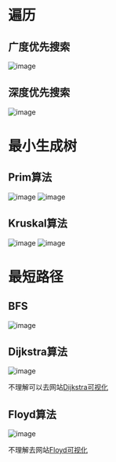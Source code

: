 # 遍历
## 广度优先搜索
![image](https://github.com/user-attachments/assets/c9e51ce3-2039-457d-aa83-d8444ffccd4f)
## 深度优先搜索
![image](https://github.com/user-attachments/assets/1514357b-600f-476b-88a1-186e7ad387bd)
# 最小生成树
## Prim算法
![image](https://github.com/user-attachments/assets/8a3419f7-6e2e-47f8-9f72-b5e4d0a8953a)
![image](https://github.com/user-attachments/assets/29293ce4-eb58-4624-a574-61b69e643b5a)
## Kruskal算法
![image](https://github.com/user-attachments/assets/ee1418bc-f940-48ed-9fc2-21fe7101c3af)
![image](https://github.com/user-attachments/assets/40d1c59a-cc55-45b9-b75a-d7741511409d)
# 最短路径
## BFS
![image](https://github.com/user-attachments/assets/d14cb440-a11a-4bd9-bfa7-0ed7370b7a81)
## Dijkstra算法
![image](https://github.com/user-attachments/assets/27527c03-87ae-4bc0-994f-5de3d23f742d)

不理解可以去网站[Dijkstra可视化](https://www.cs.usfca.edu/~galles/visualization/Dijkstra.html)
## Floyd算法
![image](https://github.com/user-attachments/assets/eec8282c-67f8-4bbb-868e-534982f7eead)

不理解去网站[Floyd可视化](https://www.cs.usfca.edu/~galles/visualization/Floyd.html)
